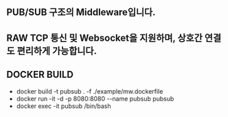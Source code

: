 ## PUB/SUB 구조의 Middleware입니다.

## RAW TCP 통신 및 Websocket을 지원하며, 상호간 연결도 편리하게 가능합니다.

## DOCKER BUILD
- docker build -t pubsub . -f ./example/mw.dockerfile
- docker run -it -d -p 8080:8080 --name pubsub pubsub
- docker exec -it pubsub /bin/bash
